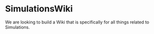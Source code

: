 # SimulationsWiki
We are looking to build a Wiki that is specifically for all things related to Simulations.  
